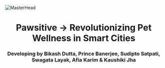 ![MasterHead](https://firebasestorage.googleapis.com/v0/b/pawsitive-smart-care.appspot.com/o/images%2Fpawsitive_banner.jpg?alt=media&token=2b07c479-f245-4b31-ab49-99e3d3843b88)
<h1 align="center">Pawsitive ->  Revolutionizing Pet Wellness in Smart Cities</h1>
<h3 align="center">Developing by Bikash Dutta, Prince Banerjee, Sudipto Satpati, Swagata Layak, Afia Karim & Kaushiki Jha</h3>

